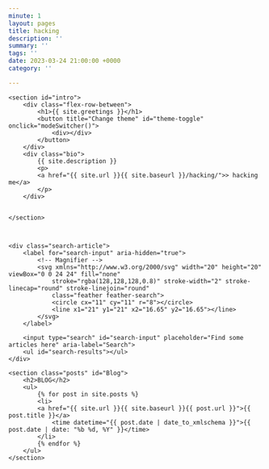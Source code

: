 ```yaml
---
minute: 1
layout: pages
title: hacking
description: ''
summary: ''
tags: ''
date: 2023-03-24 21:00:00 +0000
category: ''

---
```

    <section id="intro">
        <div class="flex-row-between">
            <h1>{{ site.greetings }}</h1>
            <button title="Change theme" id="theme-toggle" onclick="modeSwitcher()">
                <div></div>
            </button>
        </div>
        <div class="bio">
    	    {{ site.description }}
            <p>
    	    <a href="{{ site.url }}{{ site.baseurl }}/hacking/">> hacking me</a>
            </p>
        </div>
    
    
    </section>
    
    
    
    <div class="search-article">
        <label for="search-input" aria-hidden="true">
            <!-- Magnifier -->
            <svg xmlns="http://www.w3.org/2000/svg" width="20" height="20" viewBox="0 0 24 24" fill="none"
                stroke="rgba(128,128,128,0.8)" stroke-width="2" stroke-linecap="round" stroke-linejoin="round"
                class="feather feather-search">
                <circle cx="11" cy="11" r="8"></circle>
                <line x1="21" y1="21" x2="16.65" y2="16.65"></line>
            </svg>
        </label>
    
        <input type="search" id="search-input" placeholder="Find some articles here" aria-label="Search">
        <ul id="search-results"></ul>
    </div>
    
    <section class="posts" id="Blog">
        <h2>BLOG</h2>
        <ul>
            {% for post in site.posts %}
            <li>
    		<a href="{{ site.url }}{{ site.baseurl }}{{ post.url }}">{{ post.title }}</a>
                <time datetime="{{ post.date | date_to_xmlschema }}">{{ post.date | date: "%b %d, %Y" }}</time>
            </li>
            {% endfor %}
        </ul>
    </section>